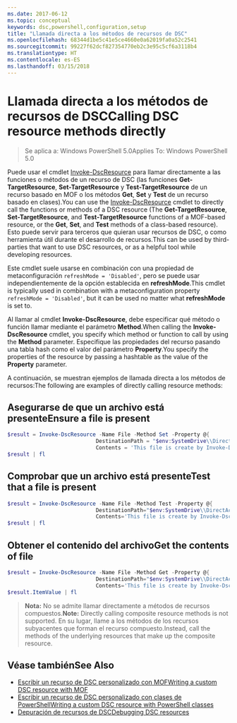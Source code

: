 ```yaml
---
ms.date: 2017-06-12
ms.topic: conceptual
keywords: dsc,powershell,configuration,setup
title: "Llamada directa a los métodos de recursos de DSC"
ms.openlocfilehash: 68344d1be5c41e5ce4660e0a62019fa0a52c2541
ms.sourcegitcommit: 99227f62dcf827354770eb2c3e95c5cf6a3118b4
ms.translationtype: HT
ms.contentlocale: es-ES
ms.lasthandoff: 03/15/2018
---
```

# <a name="calling-dsc-resource-methods-directly"></a><span data-ttu-id="8a7a1-103">Llamada directa a los métodos de recursos de DSC</span><span class="sxs-lookup"><span data-stu-id="8a7a1-103">Calling DSC resource methods directly</span></span>

><span data-ttu-id="8a7a1-104">Se aplica a: Windows PowerShell 5.0</span><span class="sxs-lookup"><span data-stu-id="8a7a1-104">Applies To: Windows PowerShell 5.0</span></span>

<span data-ttu-id="8a7a1-105">Puede usar el cmdlet [Invoke-DscResource](https://technet.microsoft.com/library/mt517869.aspx) para llamar directamente a las funciones o métodos de un recurso de DSC (las funciones **Get-TargetResource**, **Set-TargetResource** y **Test-TargetResource** de un recurso basado en MOF o los métodos **Get**, **Set** y **Test** de un recurso basado en clases).</span><span class="sxs-lookup"><span data-stu-id="8a7a1-105">You can use the [Invoke-DscResource](https://technet.microsoft.com/library/mt517869.aspx) cmdlet to directly call the functions or methods of a DSC resource (The **Get-TargetResource**, **Set-TargetResource**, and **Test-TargetResource** functions of a MOF-based resource, or the **Get**, **Set**, and **Test** methods of a class-based resource).</span></span> <span data-ttu-id="8a7a1-106">Esto puede servir para terceros que quieran usar recursos de DSC, o como herramienta útil durante el desarrollo de recursos.</span><span class="sxs-lookup"><span data-stu-id="8a7a1-106">This can be used by third-parties that want to use DSC resources, or as a helpful tool while developing resources.</span></span> 

<span data-ttu-id="8a7a1-107">Este cmdlet suele usarse en combinación con una propiedad de metaconfiguración `refreshMode = 'Disabled'`, pero se puede usar independientemente de la opción establecida en **refreshMode**.</span><span class="sxs-lookup"><span data-stu-id="8a7a1-107">This cmdlet is typically used in combination with a metaconfiguration property `refreshMode = 'Disabled'`, but it can be used no matter what **refreshMode** is set to.</span></span>

<span data-ttu-id="8a7a1-108">Al llamar al cmdlet **Invoke-DscResource**, debe especificar qué método o función llamar mediante el parámetro **Method**.</span><span class="sxs-lookup"><span data-stu-id="8a7a1-108">When calling the **Invoke-DscResource** cmdlet, you specify which method or function to call by using the **Method** parameter.</span></span> <span data-ttu-id="8a7a1-109">Especifique las propiedades del recurso pasando una tabla hash como el valor del parámetro **Property**.</span><span class="sxs-lookup"><span data-stu-id="8a7a1-109">You specify the properties of the resource by passing a hashtable as the value of the **Property** parameter.</span></span>

<span data-ttu-id="8a7a1-110">A continuación, se muestran ejemplos de llamada directa a los métodos de recursos:</span><span class="sxs-lookup"><span data-stu-id="8a7a1-110">The following are examples of directly calling resource methods:</span></span>

## <a name="ensure-a-file-is-present"></a><span data-ttu-id="8a7a1-111">Asegurarse de que un archivo está presente</span><span class="sxs-lookup"><span data-stu-id="8a7a1-111">Ensure a file is present</span></span>

```powershell
$result = Invoke-DscResource -Name File -Method Set -Property @{
                            DestinationPath = "$env:SystemDrive\\DirectAccess.txt";
                            Contents = 'This file is create by Invoke-DscResource'} -Verbose
$result | fl
```

## <a name="test-that-a-file-is-present"></a><span data-ttu-id="8a7a1-112">Comprobar que un archivo está presente</span><span class="sxs-lookup"><span data-stu-id="8a7a1-112">Test that a file is present</span></span>

```powershell
$result = Invoke-DscResource -Name File -Method Test -Property @{
                            DestinationPath="$env:SystemDrive\\DirectAccess.txt";
                            Contents='This file is create by Invoke-DscResource'} -Verbose
$result | fl
```

## <a name="get-the-contents-of-file"></a><span data-ttu-id="8a7a1-113">Obtener el contenido del archivo</span><span class="sxs-lookup"><span data-stu-id="8a7a1-113">Get the contents of file</span></span>

```powershell
$result = Invoke-DscResource -Name File -Method Get -Property @{
                            DestinationPath="$env:SystemDrive\\DirectAccess.txt";
                            Contents='This file is create by Invoke-DscResource'} -Verbose
$result.ItemValue | fl
```

><span data-ttu-id="8a7a1-114">**Nota:** No se admite llamar directamente a métodos de recursos compuestos.</span><span class="sxs-lookup"><span data-stu-id="8a7a1-114">**Note:** Directly calling composite resource methods is not supported.</span></span> <span data-ttu-id="8a7a1-115">En su lugar, llame a los métodos de los recursos subyacentes que forman el recurso compuesto.</span><span class="sxs-lookup"><span data-stu-id="8a7a1-115">Instead, call the methods of the underlying resources that make up the composite resource.</span></span>

## <a name="see-also"></a><span data-ttu-id="8a7a1-116">Véase también</span><span class="sxs-lookup"><span data-stu-id="8a7a1-116">See Also</span></span>
- [<span data-ttu-id="8a7a1-117">Escribir un recurso de DSC personalizado con MOF</span><span class="sxs-lookup"><span data-stu-id="8a7a1-117">Writing a custom DSC resource with MOF</span></span>](authoringResourceMOF.md) 
- [<span data-ttu-id="8a7a1-118">Escribir un recurso de DSC personalizado con clases de PowerShell</span><span class="sxs-lookup"><span data-stu-id="8a7a1-118">Writing a custom DSC resource with PowerShell classes</span></span>](authoringResourceClass.md)
- [<span data-ttu-id="8a7a1-119">Depuración de recursos de DSC</span><span class="sxs-lookup"><span data-stu-id="8a7a1-119">Debugging DSC resources</span></span>](debugResource.md)

